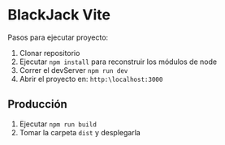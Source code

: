 # BlackJack Vite

Pasos para ejecutar proyecto:

1. Clonar repositorio
2. Ejecutar ```npm install``` para reconstruir los módulos de node
3. Correr el devServer ```npm run dev```
4. Abrir el proyecto en: ```http:\localhost:3000```

## Producción

1. Ejecutar ```npm run build```
2. Tomar la carpeta ```dist``` y desplegarla